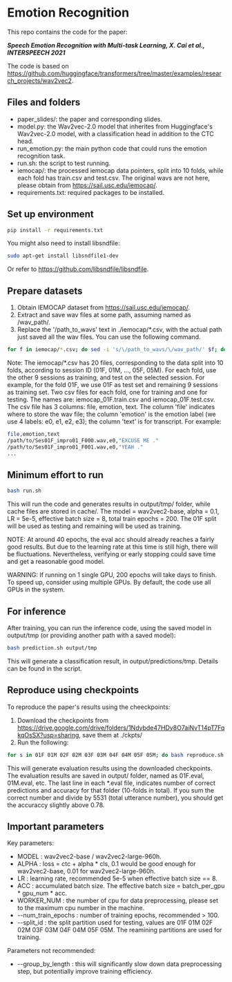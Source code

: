 # Emotion Recognition
This repo contains the code for the paper: 

***Speech Emotion Recognition with Multi-task Learning, X. Cai et al., INTERSPEECH 2021***

The code is based on https://github.com/huggingface/transformers/tree/master/examples/research_projects/wav2vec2.

## Files and folders
* paper_slides/: the paper and corresponding slides.
* model.py: the Wav2vec-2.0 model that inherites from Huggingface's Wav2vec-2.0 model, with a classification head in addition to the CTC head.
* run_emotion.py: the main python code that could runs the emotion recognition task.
* run.sh: the script to test running.
* iemocap/: the processed iemocap data pointers, split into 10 folds, while each fold has train.csv and test.csv. The original wavs are not here, please obtain from https://sail.usc.edu/iemocap/.
* requirements.txt: required packages to be installed.

## Set up environment
```bash
pip install -r requirements.txt
```

You might also need to install libsndfile:
```bash
sudo apt-get install libsndfile1-dev
```
Or refer to https://github.com/libsndfile/libsndfile.

## Prepare datasets
1. Obtain IEMOCAP dataset from https://sail.usc.edu/iemocap/.
2. Extract and save wav files at some path, assuming named as /wav_path/.
3. Replace the '/path_to_wavs' text in ./iemocap/\*.csv, with the actual path just saved all the wav files. You can use the following command.
```bash
for f in iemocap/*.csv; do sed -i 's/\/path_to_wavs/\/wav_path/' $f; done
```

Note: The iemocap/*.csv has 20 files, corresponding to the data split into 10 folds, according to session ID (01F, 01M, ..., 05F, 05M). For each fold, use the other 9 sessions as training, and test on the selected session. For example, for the fold 01F, we use 01F as test set and remaining 9 sessions as training set. Two csv files for each fold, one for training and one for testing. The names are: iemocap_01F.train.csv and iemocap_01F.test.csv. The csv file has 3 columns: file, emotion, text. The column 'file' indicates where to store the wav file; the column 'emotion' is the emotion label (we use 4 labels: e0, e1, e2, e3); the column 'text' is for transcript. For example:
```bash
file,emotion,text
/path/to/Ses01F_impro01_F000.wav,e0,"EXCUSE ME ."
/path/to/Ses01F_impro01_F001.wav,e0,"YEAH ."
...
```

## Minimum effort to run
```bash
bash run.sh
```
This will run the code and generates results in output/tmp/ folder, while cache files are stored in cache/.
The model = wav2vec2-base, alpha = 0.1, LR = 5e-5, effective batch size = 8, total train epochs = 200.
The 01F split will be used as testing and remaining will be used as training.

NOTE: At around 40 epochs, the eval acc should already reaches a fairly good results. But due to the learning rate at this time is still high, there will be fluctuations. Nevertheless, verifying or early stopping could save time and get a reasonable good model.

WARNING: If running on 1 single GPU, 200 epochs will take days to finish. To speed up, consider using multiple GPUs. By default, the code use all GPUs in the system.

## For inference 
After training, you can run the inference code, using the saved model in output/tmp (or providing another path with a saved model):
```bash
bash prediction.sh output/tmp
```
This will generate a classification result, in output/predictions/tmp. Details can be found in the script.

## Reproduce using checkpoints
To reproduce the paper's results using the cheeckpoints:
1. Download the checkpoints from https://drive.google.com/drive/folders/1Ndybde47HDy8O7aiNvT14pT7FqkqOsSX?usp=sharing, save them at ./ckpts/
2. Run the following:
```bash
for s in 01F 01M 02F 02M 03F 03M 04F 04M 05F 05M; do bash reproduce.sh ckpts/$s/ $s > output/$s.eval; done
```
This will generate evaluation results using the downloaded checkpoints. The evaluation results are saved in output/ folder, named as 01F.eval, 01M.eval, etc.
The last line in each *.eval file, indicates number of correct predictions and accuracy for that folder (10-folds in total).
If you sum the correct number and divide by 5531 (total utterance number), you should get the accuraccy slightly above 0.78.

## Important parameters
Key parameters:
* MODEL : wav2vec2-base / wav2vec2-large-960h.
* ALPHA : loss = ctc + alpha * cls, 0.1 would be good enough for wav2vec2-base, 0.01 for wav2vec2-large-960h.
* LR : learning rate, recommended 5e-5 when effective batch size == 8.
* ACC : accumulated batch size. The effective batch size = batch_per_gpu * gpu_num * acc.
* WORKER_NUM : the number of cpu for data preprocessing, please set to the maximum cpu number in the machine.
* --num_train_epochs : number of training epochs, recommended > 100.
* --split_id : the split partition used for testing, values are 01F 01M 02F 02M 03F 03M 04F 04M 05F 05M. The reamining partitions are used for training.

Parameters not recommended:
* --group_by_length : this will significantly slow down data preprocessing step, but potentially improve training efficiency.

